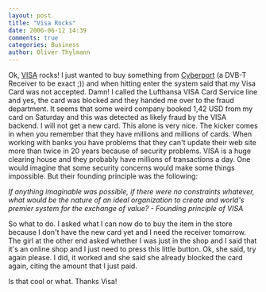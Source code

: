 ```yaml
---
layout: post
title: "Visa Rocks"
date: 2006-06-12 14:39
comments: true
categories: Business
author: Oliver Thylmann
---
```





Ok, [VISA](http://www.visa.com/) rocks! I just wanted to buy something from [Cyberport](http://cyberport.de/) (a DVB-T Receiver to be exact ;)) and when hitting enter the system said that my Visa Card was not accepted. Damn! I called the Lufthansa VISA Card Service line and yes, the card was blocked and they handed me over to the fraud department. It seems that some weird company booked 1,42 USD from my card on Saturday and this was detected as likely fraud by the VISA backend. I will not get a new card. This alone is very nice. The kicker comes in when you remember that they have millions and millions of cards. When working with banks you have problems that they can't update their web site more than twice in 20 years because of security problems. VISA is a huge clearing house and they probably have millions of transactions a day. One would imagine that some security concerns would make some things impossible. But their founding principle was the following:

*If anything imaginable was possible, if there were no constraints whatever, what would be the nature of an ideal organization to create and world's premier system for the exchange of value? - Founding principle of VISA*

So what to do. I asked what I can now do to buy the item in the store because I don't have the new card yet and I need the receiver tomorrow. The girl at the other end asked whether I was just in the shop and I said that it's an online shop and I just need to press this little button. Ok, she said, try again please. I did, it worked and she said she already blocked the card again, citing the amount that I just paid.

Is that cool or what. Thanks Visa!







